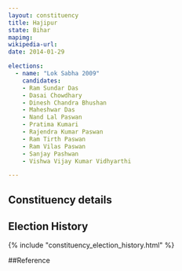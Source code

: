 ```yaml
---
layout: constituency
title: Hajipur
state: Bihar
mapimg: 
wikipedia-url: 
date: 2014-01-29

elections: 
  - name: "Lok Sabha 2009"
    candidates: 
    - Ram Sundar Das 
    - Dasai Chowdhary 
    - Dinesh Chandra Bhushan 
    - Maheshwar Das 
    - Nand Lal Paswan 
    - Pratima Kumari 
    - Rajendra Kumar Paswan 
    - Ram Tirth Paswan 
    - Ram Vilas Paswan 
    - Sanjay Pashwan 
    - Vishwa Vijay Kumar Vidhyarthi 

---
```

## Constituency details


## Election History
{% include "constituency_election_history.html" %}

##Reference
